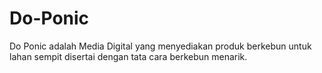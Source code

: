 # Do-Ponic
Do Ponic adalah Media Digital yang menyediakan produk berkebun untuk lahan sempit disertai dengan tata cara berkebun menarik.
